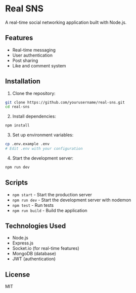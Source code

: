 # Real SNS

A real-time social networking application built with Node.js.

## Features

- Real-time messaging
- User authentication
- Post sharing
- Like and comment system

## Installation

1. Clone the repository:
```bash
git clone https://github.com/yourusername/real-sns.git
cd real-sns
```

2. Install dependencies:
```bash
npm install
```

3. Set up environment variables:
```bash
cp .env.example .env
# Edit .env with your configuration
```

4. Start the development server:
```bash
npm run dev
```

## Scripts

- `npm start` - Start the production server
- `npm run dev` - Start the development server with nodemon
- `npm test` - Run tests
- `npm run build` - Build the application

## Technologies Used

- Node.js
- Express.js
- Socket.io (for real-time features)
- MongoDB (database)
- JWT (authentication)

## License

MIT